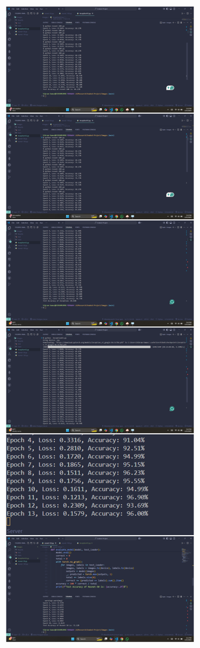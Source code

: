 ![alt text](<Screenshot (149).png>) ![alt text](<Screenshot (148).png>) ![alt text](<Screenshot (147).png>) ![alt text](<Screenshot (146).png>) ![alt text](<Screenshot 2025-02-25 164313.png>) ![alt text](<Screenshot (145).png>)


